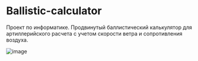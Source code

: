 # Ballistic-calculator
Проект по информатике. Продвинутый баллистический калькулятор для артиллерийского расчета с учетом скорости ветра и сопротивления воздуха.

![image](https://github.com/spaceshine/Ballistic-calculator/assets/80642434/fa550f95-351f-4737-a088-a9263be55c78)

